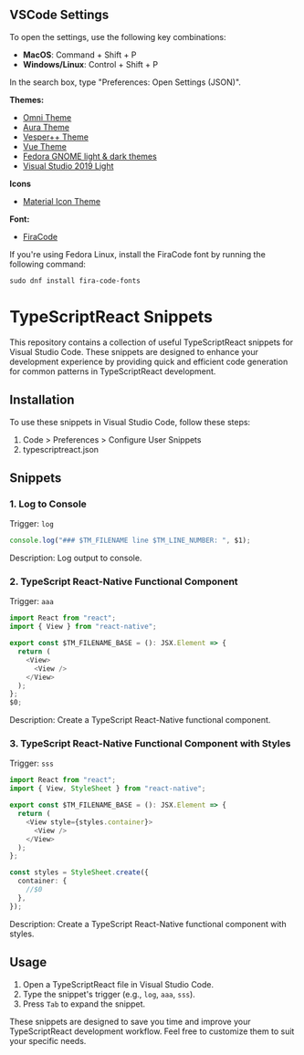 ## VSCode Settings

To open the settings, use the following key combinations:

- **MacOS**: Command + Shift + P
- **Windows/Linux**: Control + Shift + P

In the search box, type "Preferences: Open Settings (JSON)".

**Themes:**

- [Omni Theme](https://marketplace.visualstudio.com/items?itemName=rocketseat.theme-omni)
- [Aura Theme](https://marketplace.visualstudio.com/items?itemName=DaltonMenezes.aura-theme)
- [Vesper++ Theme](https://marketplace.visualstudio.com/items?itemName=Obstinate.vesper-pp)
- [Vue Theme](https://marketplace.visualstudio.com/items?itemName=mariorodeghiero.vue-theme)
- [Fedora GNOME light & dark themes](https://marketplace.visualstudio.com/items?itemName=olifink.fedora-gnome-light-dark)
- [Visual Studio 2019 Light](https://marketplace.visualstudio.com/items?itemName=ms-dotnettools.csharp)

**Icons**

- [Material Icon Theme](https://marketplace.visualstudio.com/items?itemName=PKief.material-icon-theme)

**Font:**

- [FiraCode](https://marketplace.visualstudio.com/items?itemName=SeyyedKhandon.firacode)

If you're using Fedora Linux, install the FiraCode font by running the following command:

```shell
sudo dnf install fira-code-fonts
```

# TypeScriptReact Snippets

This repository contains a collection of useful TypeScriptReact snippets for Visual Studio Code. These snippets are designed to enhance your development experience by providing quick and efficient code generation for common patterns in TypeScriptReact development.

## Installation

To use these snippets in Visual Studio Code, follow these steps:

1. Code > Preferences > Configure User Snippets
2. typescriptreact.json

## Snippets

### 1. Log to Console

Trigger: `log`

```typescript
console.log("### $TM_FILENAME line $TM_LINE_NUMBER: ", $1);
```

Description: Log output to console.

### 2. TypeScript React-Native Functional Component

Trigger: `aaa`

```typescript
import React from "react";
import { View } from "react-native";

export const $TM_FILENAME_BASE = (): JSX.Element => {
  return (
    <View>
      <View />
    </View>
  );
};
$0;
```

Description: Create a TypeScript React-Native functional component.

### 3. TypeScript React-Native Functional Component with Styles

Trigger: `sss`

```typescript
import React from "react";
import { View, StyleSheet } from "react-native";

export const $TM_FILENAME_BASE = (): JSX.Element => {
  return (
    <View style={styles.container}>
      <View />
    </View>
  );
};

const styles = StyleSheet.create({
  container: {
    //$0
  },
});
```

Description: Create a TypeScript React-Native functional component with styles.

## Usage

1. Open a TypeScriptReact file in Visual Studio Code.
2. Type the snippet's trigger (e.g., `log`, `aaa`, `sss`).
3. Press `Tab` to expand the snippet.

These snippets are designed to save you time and improve your TypeScriptReact development workflow. Feel free to customize them to suit your specific needs.
